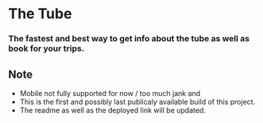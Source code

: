 # The Tube

### The fastest and best way to get info about the tube as well as book for your trips.

## Note
- Mobile not fully supported for now / too much jank and 
- This is the first and possibly last publicaly available build of this project.
- The readme as well as the deployed link will be updated.

